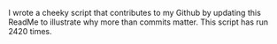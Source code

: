 I wrote a cheeky script that contributes to my Github by updating this ReadMe to illustrate why more than commits matter. This script has run 2420 times.